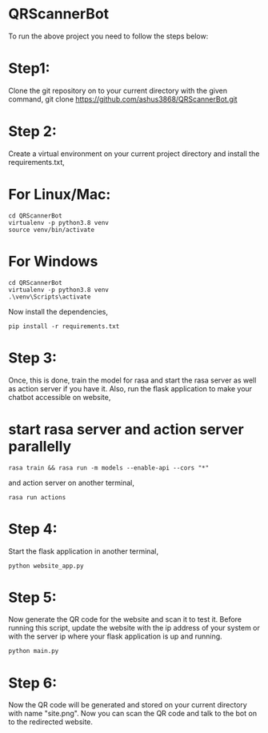 # QRScannerBot

To run the above project you need to follow the steps below:

# Step1:
Clone the git repository on to your current directory with the given command,
    git clone https://github.com/ashus3868/QRScannerBot.git
    
# Step 2:
Create a virtual environment on your current project directory and install the requirements.txt,
 # For Linux/Mac:
    cd QRScannerBot
    virtualenv -p python3.8 venv
    source venv/bin/activate
# For Windows
    cd QRScannerBot
    virtualenv -p python3.8 venv
    .\venv\Scripts\activate
    
Now install the dependencies,

    pip install -r requirements.txt
    
# Step 3:
Once, this is done, train the model for rasa and start the rasa server as well as action server if you have it. Also, run the flask application to make your chatbot accessible on website,
# start rasa server and action server parallelly
    rasa train && rasa run -m models --enable-api --cors "*"
and action server on another terminal,

    rasa run actions

# Step 4:
Start the flask application in another terminal,

    python website_app.py
    
# Step 5:
Now generate the QR code for the website and scan it to test it. Before running this script, update the website with the ip address of your system or with the server ip where your flask application is up and running. 

    python main.py
    
# Step 6:
Now the QR code will be generated and stored on your current directory with name "site.png". Now you can scan the QR code and talk to the bot on to the redirected website.



    
